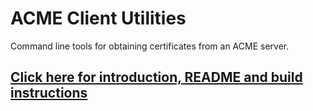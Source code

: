 # ACME Client Utilities

Command line tools for obtaining certificates from an ACME server.

## [Click here for introduction, README and build instructions](https://github.com/hlandau/acme.t)
